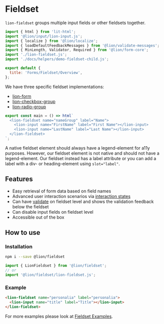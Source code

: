 # Fieldset

`lion-fieldset` groups multiple input fields or other fieldsets together.

```js script
import { html } from 'lit-html';
import '@lion/input/lion-input.js';
import { localize } from '@lion/localize';
import { loadDefaultFeedbackMessages } from '@lion/validate-messages';
import { MinLength, Validator, Required } from '@lion/form-core';
import './lion-fieldset.js';
import './docs/helpers/demo-fieldset-child.js';

export default {
  title: 'Forms/Fieldset/Overview',
};
```

We have three specific fieldset implementations:

- [lion-form](?path=/docs/forms-form-overview--main)
- [lion-checkbox-group](?path=/docs/forms-checkbox-group--main)
- [lion-radio-group](?path=/docs/forms-radio-group--main)

```js story
export const main = () => html`
  <lion-fieldset name="nameGroup" label="Name">
    <lion-input name="FirstName" label="First Name"></lion-input>
    <lion-input name="LastName" label="Last Name"></lion-input>
  </lion-fieldset>
`;
```

A native fieldset element should always have a legend-element for a11y purposes.
However, our fieldset element is not native and should not have a legend-element.
Our fieldset instead has a label attribute or you can add a label with a div- or heading-element using `slot="label"`.

## Features

- Easy retrieval of form data based on field names
- Advanced user interaction scenarios via [interaction states](?path=/docs/forms-system-interaction-states--interaction-states)
- Can have [validate](?path=/docs/forms-validation-overview--main#validate) on fieldset level and shows the validation feedback below the fieldset
- Can disable input fields on fieldset level
- Accessible out of the box

## How to use

### Installation

```bash
npm i --save @lion/fieldset
```

```js
import { LionFieldset } from '@lion/fieldset';
// or
import '@lion/fieldset/lion-fieldset.js';
```

### Example

```html
<lion-fieldset name="personalia" label="personalia">
  <lion-input name="title" label="Title"></lion-input>
</lion-fieldset>
```

For more examples please look at [Fieldset Examples](?path=/docs/forms-fieldset-examples--data#fieldset-examples).
